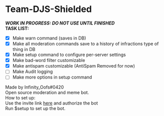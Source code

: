# Team-DJS-Shielded
**_WORK IN PROGRESS: DO NOT USE UNTIL FINISHED_**  
**TASK LIST:**  
- [x] Make warn command (saves in DB)
- [x] Make all moderation commands save to a history of infractions type of thing in DB
- [X] Make setup command to configure per-server settings
- [X] Make bad-word filter customizable
- [X] Make antispam customizable (AntiSpam Removed for now)
- [ ] Make Audit logging
- [ ] Make more options in setup command
  
Made by Infinity_Oofs#0420  
Open source moderation and meme bot.  
How to set up:  
Use the invite link [here](https://discord.com/api/oauth2/authorize?client_id=863465066308829184&permissions=469888087&scope=bot) and authorize the bot  
Run $setup to set up the bot.  
